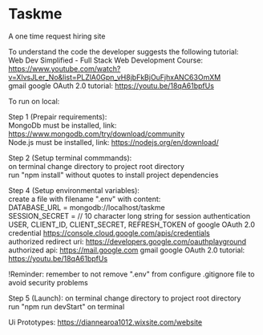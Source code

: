 # Taskme
A one time request hiring site

To understand the code the developer suggests the following tutorial:<br/>
Web Dev Simplified - Full Stack Web Development Course: https://www.youtube.com/watch?v=XlvsJLer_No&list=PLZlA0Gpn_vH8jbFkBjOuFjhxANC63OmXM<br/>
gmail google OAuth 2.0 tutorial: https://youtu.be/18qA61bpfUs<br/>

To run on local:<br/>

Step 1 (Prepair requirements):<br/>
MongoDb must be installed, link: https://www.mongodb.com/try/download/community <br/>
Node.js must be installed, link:  https://nodejs.org/en/download/ <br/>

Step 2 (Setup terminal commmands): <br/>
on terminal change directory to project root directory <br/>
run "npm install" without quotes to install project dependencies <br/>

Step 4 (Setup environmental variables): <br/>
create a file with filename ".env" with content: <br/>
DATABASE_URL = mongodb://localhost/taskme <br/>
SESSION_SECRET = // 10 character long string for session authentication <br/>
USER, CLIENT_ID, CLIENT_SECRET, REFRESH_TOKEN of google OAuth 2.0 credential https://console.cloud.google.com/apis/credentials<br/>
authorized redirect uri: https://developers.google.com/oauthplayground<br/>
authorized api: https://mail.google.com
gmail google OAuth 2.0 tutorial: https://youtu.be/18qA61bpfUs<br/>

  !Reminder: remember to not remove ".env" from configure .gitignore file to avoid security problems <br/>

Step 5 (Launch):
on terminal change directory to project root directory <br/>
run "npm run devStart" on terminal <br/>

  Ui Prototypes:
  https://diannearoa1012.wixsite.com/website
